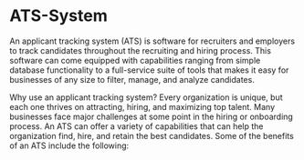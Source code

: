 # ATS-System

An applicant tracking system (ATS) is software for recruiters and employers to track candidates throughout the recruiting and hiring process. This software can come equipped with capabilities ranging from simple database functionality to a full-service suite of tools that makes it easy for businesses of any size to filter, manage, and analyze candidates.

Why use an applicant tracking system?
Every organization is unique, but each one thrives on attracting, hiring, and maximizing top talent. Many businesses face major challenges at some point in the hiring or onboarding process. An ATS can offer a variety of capabilities that can help the organization find, hire, and retain the best candidates. Some of the benefits of an ATS include the following:
